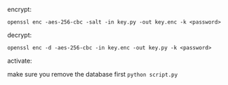 encrypt:

`openssl enc -aes-256-cbc -salt -in key.py -out key.enc -k <password>`

decrypt:

`openssl enc -d -aes-256-cbc -in key.enc -out key.py -k <password>`

activate:

make sure you remove the database first
`python script.py`